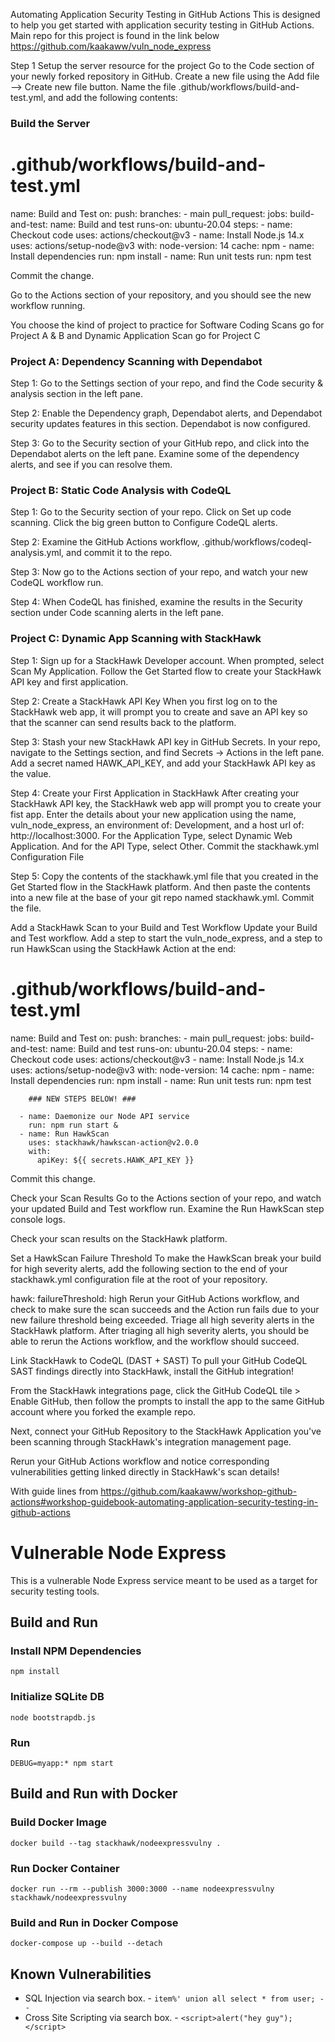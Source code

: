 Automating Application Security Testing in GitHub Actions
This  is designed to help you get started with application security testing in GitHub Actions. 
Main repo for this project is found in the link below
https://github.com/kaakaww/vuln_node_express

Step 1  Setup the server resource for the project
Go to the Code section of your newly forked repository in GitHub. Create a new file using the Add file --> Create new file button. Name the file .github/workflows/build-and-test.yml, and add the following contents:

### Build the Server ### 
# .github/workflows/build-and-test.yml
name: Build and Test
on:
  push: 
    branches:
      - main
  pull_request:
jobs:
  build-and-test:
    name: Build and test
    runs-on: ubuntu-20.04
    steps:
      - name: Checkout code
        uses: actions/checkout@v3
      - name: Install Node.js 14.x
        uses: actions/setup-node@v3
        with:
          node-version: 14
          cache: npm
      - name: Install dependencies
        run: npm install
      - name: Run unit tests
        run: npm test
        
Commit the change.

Go to the Actions section of your repository, and you should see the new workflow running.


You choose the kind of project to practice for Software Coding Scans go for Project A & B and Dynamic Application Scan go for Project C


### Project A:  Dependency Scanning with Dependabot ### 

Step 1: Go to the Settings section of your repo, and find the Code security & analysis section in the left pane.

Step 2: Enable the Dependency graph, Dependabot alerts, and Dependabot security updates features in this section.
Dependabot is now configured.

Step 3: Go to the Security section of your GitHub repo, and click into the Dependabot alerts on the left pane. Examine some of the dependency alerts, and see if you can resolve them.


### Project B: Static Code Analysis with CodeQL ### 

Step 1: Go to the Security section of your repo. Click on Set up code scanning. Click the big green button to Configure CodeQL alerts.

Step 2: Examine the GitHub Actions workflow, .github/workflows/codeql-analysis.yml, and commit it to the repo.

Step 3: Now go to the Actions section of your repo, and watch your new CodeQL workflow run.

Step 4: When CodeQL has finished, examine the results in the Security section under Code scanning alerts in the left pane.




### Project C: Dynamic App Scanning with StackHawk ### 

Step 1: Sign up for a StackHawk Developer account. When prompted, select Scan My Application. Follow the Get Started flow to create your StackHawk API key and first application.

Step 2: Create a StackHawk API Key
When you first log on to the StackHawk web app, it will prompt you to create and save an API key so that the scanner can send results back to the platform.

Step 3: Stash your new StackHawk API key in GitHub Secrets. In your repo, navigate to the Settings section, and find Secrets → Actions in the left pane.
Add a secret named HAWK_API_KEY, and add your StackHawk API key as the value.

Step 4: Create your First Application in StackHawk
After creating your StackHawk API key, the StackHawk web app will prompt you to create your fist app. Enter the details about your new application using the name, vuln_node_express, an environment of: Development, and a host url of: http://localhost:3000.
For the Application Type, select Dynamic Web Application. And for the API Type, select Other.
Commit the stackhawk.yml Configuration File

Step 5: Copy the contents of the stackhawk.yml file that you created in the Get Started flow in the StackHawk platform. And then paste the contents into a new file at the base of your git repo named stackhawk.yml. Commit the file.

Add a StackHawk Scan to your Build and Test Workflow
Update your Build and Test workflow. Add a step to start the vuln_node_express, and a step to run HawkScan using the StackHawk Action at the end:

# .github/workflows/build-and-test.yml
name: Build and Test
on:
  push: 
    branches:
      - main
  pull_request:
jobs:
  build-and-test:
    name: Build and test
    runs-on: ubuntu-20.04
    steps:
      - name: Checkout code
        uses: actions/checkout@v3
      - name: Install Node.js 14.x
        uses: actions/setup-node@v3
        with:
          node-version: 14
          cache: npm
      - name: Install dependencies
        run: npm install
      - name: Run unit tests
        run: npm test
        
        ### NEW STEPS BELOW! ###
        
      - name: Daemonize our Node API service
        run: npm run start &
      - name: Run HawkScan
        uses: stackhawk/hawkscan-action@v2.0.0
        with:
          apiKey: ${{ secrets.HAWK_API_KEY }}
Commit this change.

Check your Scan Results
Go to the Actions section of your repo, and watch your updated Build and Test workflow run. Examine the Run HawkScan step console logs.

Check your scan results on the StackHawk platform.

Set a HawkScan Failure Threshold
To make the HawkScan break your build for high severity alerts, add the following section to the end of your stackhawk.yml configuration file at the root of your repository.

hawk:
  failureThreshold: high
Rerun your GitHub Actions workflow, and check to make sure the scan succeeds and the Action run fails due to your new failure threshold being exceeded. Triage all high severity alerts in the StackHawk platform. After triaging all high severity alerts, you should be able to rerun the Actions workflow, and the workflow should succeed.

Link StackHawk to CodeQL (DAST + SAST)
To pull your GitHub CodeQL SAST findings directly into StackHawk, install the GitHub integration!

From the StackHawk integrations page, click the GitHub CodeQL tile > Enable GitHub, then follow the prompts to install the app to the same GitHub account where you forked the example repo.

Next, connect your GitHub Repository to the StackHawk Application you've been scanning through StackHawk's integration management page.

Rerun your GitHub Actions workflow and notice corresponding vulnerabilities getting linked directly in StackHawk's scan details!

With guide lines from https://github.com/kaakaww/workshop-github-actions#workshop-guidebook-automating-application-security-testing-in-github-actions





























# Vulnerable Node Express

This is a vulnerable Node Express service meant to be used as a target for security testing tools.

## Build and Run

### Install NPM Dependencies
```shell script
npm install
```

### Initialize SQLite DB
```shell
node bootstrapdb.js
```

### Run
```shell script
DEBUG=myapp:* npm start
```

## Build and Run with Docker

### Build Docker Image
```shell script
docker build --tag stackhawk/nodeexpressvulny .
```

### Run Docker Container
```shell script
docker run --rm --publish 3000:3000 --name nodeexpressvulny stackhawk/nodeexpressvulny
```

### Build and Run in Docker Compose
```shell script
docker-compose up --build --detach
```

## Known Vulnerabilities
* SQL Injection via search box. - `item%' union all select * from user; -- ` 
* Cross Site Scripting via search box. - `<script>alert("hey guy");</script>`
